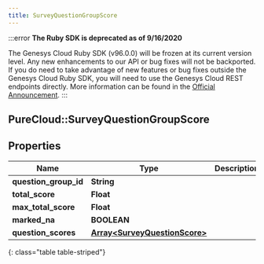 ```yaml
---
title: SurveyQuestionGroupScore
---
```


:::error
**The Ruby SDK is deprecated as of 9/16/2020**

The Genesys Cloud Ruby SDK (v96.0.0) will be frozen at its current version level. Any new enhancements to our API or bug fixes will not be backported. If you do need to take advantage of new features or bug fixes outside the Genesys Cloud Ruby SDK, you will need to use the Genesys Cloud REST endpoints directly. More information can be found in the [Official Announcement](https://developer.mypurecloud.com/forum/t/announcement-genesys-cloud-ruby-sdk-end-of-life/8850).
:::


## PureCloud::SurveyQuestionGroupScore

## Properties

|Name | Type | Description | Notes|
|------------ | ------------- | ------------- | -------------|
| **question_group_id** | **String** |  | [optional] |
| **total_score** | **Float** |  | [optional] |
| **max_total_score** | **Float** |  | [optional] |
| **marked_na** | **BOOLEAN** |  | [optional] |
| **question_scores** | [**Array&lt;SurveyQuestionScore&gt;**](SurveyQuestionScore.html) |  | [optional] |
{: class="table table-striped"}



